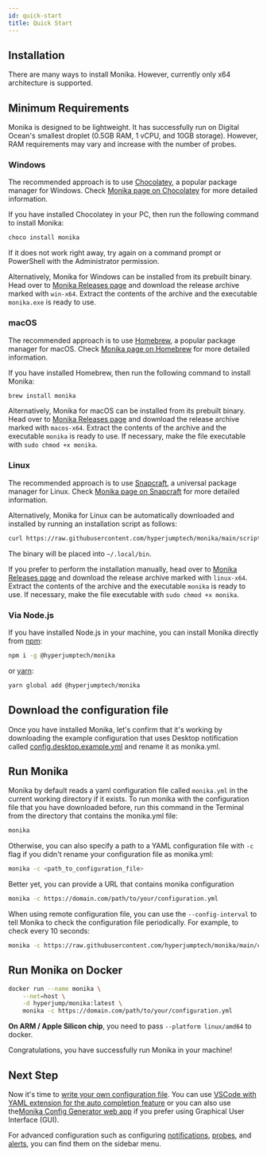 ```yaml
---
id: quick-start
title: Quick Start
---
```


## Installation

There are many ways to install Monika. However, currently only x64 architecture is supported.

## Minimum Requirements

Monika is designed to be lightweight. It has successfully run on Digital Ocean's smallest droplet (0.5GB RAM, 1 vCPU, and 10GB storage). However, RAM requirements may vary and increase with the number of probes.

### Windows

The recommended approach is to use [Chocolatey](https://community.chocolatey.org/packages/monika), a popular package manager for Windows. Check [Monika page on Chocolatey](https://community.chocolatey.org/packages/monika) for more detailed information.

If you have installed Chocolatey in your PC, then run the following command to install Monika:

```bash
choco install monika
```

If it does not work right away, try again on a command prompt or PowerShell with the Administrator permission.

Alternatively, Monika for Windows can be installed from its prebuilt binary. Head over to [Monika Releases page](https://github.com/hyperjumptech/monika/releases) and download the release archive marked with `win-x64`. Extract the contents of the archive and the executable `monika.exe` is ready to use.

### macOS

The recommended approach is to use [Homebrew](https://brew.sh/), a popular package manager for macOS. Check [Monika page on Homebrew](https://formulae.brew.sh/formula/monika) for more detailed information.

If you have installed Homebrew, then run the following command to install Monika:

```bash
brew install monika
```

Alternatively, Monika for macOS can be installed from its prebuilt binary. Head over to [Monika Releases page](https://github.com/hyperjumptech/monika/releases) and download the release archive marked with `macos-x64`. Extract the contents of the archive and the executable `monika` is ready to use. If necessary, make the file executable with `sudo chmod +x monika`.

### Linux

The recommended approach is to use [Snapcraft](https://snapcraft.io/), a universal package manager for Linux. Check [Monika page on Snapcraft](https://snapcraft.io/monika) for more detailed information.

Alternatively, Monika for Linux can be automatically downloaded and installed by running an installation script as follows:

```bash
curl https://raw.githubusercontent.com/hyperjumptech/monika/main/scripts/monika-install.sh | sh
```

The binary will be placed into `~/.local/bin`.

If you prefer to perform the installation manually, head over to [Monika Releases page](https://github.com/hyperjumptech/monika/releases) and download the release archive marked with `linux-x64`. Extract the contents of the archive and the executable `monika` is ready to use. If necessary, make the file executable with `sudo chmod +x monika`.

### Via Node.js

If you have installed Node.js in your machine, you can install Monika directly from [npm](https://npmjs.com):

```bash
npm i -g @hyperjumptech/monika
```

or [yarn](https://yarnpkg.com):

```bash
yarn global add @hyperjumptech/monika
```

## Download the configuration file

Once you have installed Monika, let's confirm that it's working by downloading the example configuration that uses Desktop notification called [config.desktop.example.yml](https://raw.githubusercontent.com/hyperjumptech/monika/main/config_sample/config.desktop.example.yml) and rename it as monika.yml.

## Run Monika

Monika by default reads a yaml configuration file called `monika.yml` in the current working directory if it exists. To run monika with the configuration file that you have downloaded before, run this command in the Terminal from the directory that contains the monika.yml file:

```bash
monika
```

Otherwise, you can also specify a path to a YAML configuration file with `-c` flag if you didn't rename your configuration file as monika.yml:

```bash
monika -c <path_to_configuration_file>
```

Better yet, you can provide a URL that contains monika configuration

```bash
monika -c https://domain.com/path/to/your/configuration.yml
```

When using remote configuration file, you can use the `--config-interval` to tell Monika to check the configuration file periodically. For example, to check every 10 seconds:

```bash
monika -c https://raw.githubusercontent.com/hyperjumptech/monika/main/config_sample/config.desktop.example.yml --config-interval 10
```

## Run Monika on Docker

```bash
docker run --name monika \
    --net=host \
    -d hyperjump/monika:latest \
    monika -c https://domain.com/path/to/your/configuration.yml
```

**On ARM / Apple Silicon chip**, you need to pass `--platform linux/amd64` to docker.

Congratulations, you have successfully run Monika in your machine!

## Next Step

Now it's time to [write your own configuration file](https://monika.hyperjump.tech/guides/configuration-file). You can use [VSCode with YAML extension for the auto completion feature](https://medium.com/hyperjump-tech/creating-monika-configuration-from-scratch-using-autocomplete-in-visual-studio-code-d7bc86c1d36a) or you can also use the[Monika Config Generator web app](https://monika-config.hyperjump.tech/) if you prefer using Graphical User Interface (GUI).

For advanced configuration such as configuring [notifications](https://monika.hyperjump.tech/guides/notifications), [probes](https://monika.hyperjump.tech/guides/probes), and [alerts](https://monika.hyperjump.tech/guides/alerts), you can find them on the sidebar menu.
